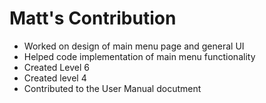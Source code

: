 # Matt's Contribution

- Worked on design of main menu page and general UI
- Helped code implementation of main menu functionality
- Created Level 6
- Created level 4
- Contributed to the User Manual docutment
